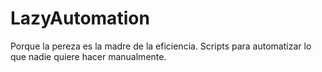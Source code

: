 # LazyAutomation
Porque la pereza es la madre de la eficiencia. Scripts para automatizar lo que nadie quiere hacer manualmente.

